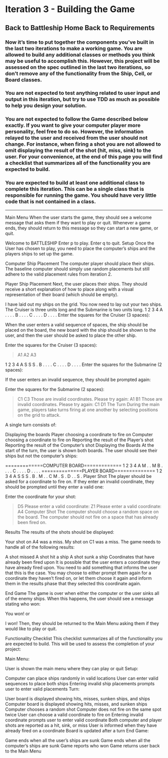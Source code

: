 # Iteration 3 - Building the Game
Back to Battleship Home Back to Requirements
---------------------------------------------------------------------------------------------------
### Now it’s time to put together the components you’ve built in the last two iterations to make a working game. You are allowed to build any additional classes or methods you think may be useful to accomplish this. However, this project will be assessed on the spec outlined in the last two iterations, so don’t remove any of the functionality from the Ship, Cell, or Board classes.

### You are not expected to test anything related to user input and output in this iteration, but try to use TDD as much as possible to help you design your solution.

### You are not expected to follow the Game described below exactly. If you want to give your computer player more personality, feel free to do so. However, the information relayed to the user and received from the user should not change. For instance, when firing a shot you are not allowed to omit displaying the result of the shot (hit, miss, sink) to the user. For your convenience, at the end of this page you will find a checklist that summarizes all of the functionality you are expected to build.

### You are expected to build at least one additional class to complete this iteration. This can be a single class that is responsible for running the game. You should have very little code that is not contained in a class.
--------------------------------------------------------------------------------------------------
Main Menu
When the user starts the game, they should see a welcome message that asks them if they want to play or quit. Whenever a game ends, they should return to this message so they can start a new game, or quit.

Welcome to BATTLESHIP
Enter p to play. Enter q to quit.
Setup
Once the User has chosen to play, you need to place the computer’s ships and the players ships to set up the game.

Computer Ship Placement
The computer player should place their ships. The baseline computer should simply use random placements but still adhere to the valid placement rules from iteration 2.

Player Ship Placement
Next, the user places their ships. They should receive a short explanation of how to place along with a visual representation of their board (which should be empty).

I have laid out my ships on the grid.
You now need to lay out your two ships.
The Cruiser is three units long and the Submarine is two units long.
  1 2 3 4
A . . . .
B . . . .
C . . . .
D . . . .
Enter the squares for the Cruiser (3 spaces):
>
When the user enters a valid sequence of spaces, the ship should be placed on the board, the new board with the ship should be shown to the user, and then the user should be asked to place the other ship.

Enter the squares for the Cruiser (3 spaces):
> A1 A2 A3

  1 2 3 4
A S S S .
B . . . .
C . . . .
D . . . .
Enter the squares for the Submarine (2 spaces):
>
If the user enters an invalid sequence, they should be prompted again:

Enter the squares for the Submarine (2 spaces):
> C1 C3
Those are invalid coordinates. Please try again:
> A1 B1
Those are invalid coordinates. Please try again:
> C1 D1
The Turn
During the main game, players take turns firing at one another by selecting positions on the grid to attack.

A single turn consists of:

Displaying the boards
Player choosing a coordinate to fire on
Computer choosing a coordinate to fire on
Reporting the result of the Player’s shot
Reporting the result of the Computer’s shot
Displaying the Boards
At the start of the turn, the user is shown both boards. The user should see their ships but not the computer’s ships:

=============COMPUTER BOARD=============
  1 2 3 4
A M . . M
B . . . .
C . . . .
D . . . .
==============PLAYER BOARD==============
  1 2 3 4
A S S S .
B . M . .
C M . S .
D . . S .
Player Shot
The player should be asked for a coordinate to fire on. If they enter an invalid coordinate, they should be prompted until they enter a valid one:

Enter the coordinate for your shot:
> D5
Please enter a valid coordinate:
> Z1
Please enter a valid coordinate:
> A4
Computer Shot
The computer should choose a random space on the board. The computer should not fire on a space that has already been fired on.

Results
The results of the shots should be displayed:

Your shot on A4 was a miss.
My shot on C1 was a miss.
The game needs to handle all of the following results:

A shot missed
A shot hit a ship
A shot sunk a ship
Coordinates that have already been fired upon
It is possible that the user enters a coordinate they have already fired upon. You need to add something that informs the user that this is the case. You may choose to either prompt them again for a coordinate they haven’t fired on, or let them choose it again and inform them in the results phase that they selected this coordinate again.

End Game
The game is over when either the computer or the user sinks all of the enemy ships. When this happens, the user should see a message stating who won:

You won!
or

I won!
Then, they should be returned to the Main Menu asking them if they would like to play or quit.

Functionality Checklist
This checklist summarizes all of the functionality you are expected to build. This will be used to assess the completion of your project:

Main Menu:

User is shown the main menu where they can play or quit
Setup:

Computer can place ships randomly in valid locations
User can enter valid sequences to place both ships
Entering invalid ship placements prompts user to enter valid placements
Turn:

User board is displayed showing hits, misses, sunken ships, and ships
Computer board is displayed showing hits, misses, and sunken ships
Computer chooses a random shot
Computer does not fire on the same spot twice
User can choose a valid coordinate to fire on
Entering invalid coordinate prompts user to enter valid coordinate
Both computer and player shots are reported as a hit, sink, or miss
User is informed when they have already fired on a coordinate
Board is updated after a turn
End Game:

Game ends when all the user’s ships are sunk
Game ends when all the computer’s ships are sunk
Game reports who won
Game returns user back to the Main Menu